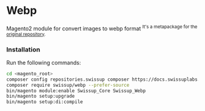 # Webp
Magento2 module for  convert images to webp format
<sup>It's a metapackage for the [original repository](https://github.com/swissup/module-webp).</sup>

### Installation

Run the following commands:
```bash
cd <magento_root>
composer config repositories.swissup composer https://docs.swissuplabs.com/packages/
composer require swissup/webp --prefer-source
bin/magento module:enable Swissup_Core Swissup_Webp
bin/magento setup:upgrade
bin/magento setup:di:compile
```

